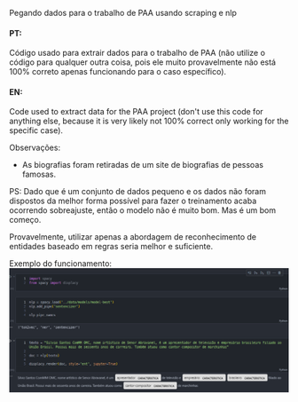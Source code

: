 Pegando dados para o trabalho de PAA usando scraping e nlp

#### PT:
Código usado para extrair dados para o trabalho de PAA (não utilize o código para qualquer outra coisa, pois ele muito provavelmente não está 100% correto apenas funcionando para o caso específico).

#### EN:
Code used to extract data for the PAA project (don't use this code for anything else, because it is very likely not 100% correct only working for the specific case).

Observações:
- As biografias foram retiradas de um site de biografias de pessoas famosas.

PS: 
Dado que é um conjunto de dados pequeno e os dados não foram dispostos da melhor forma possível para fazer o treinamento acaba ocorrendo sobreajuste, então o modelo não é muito bom. Mas é um bom começo.

Provavelmente, utilizar apenas a abordagem de reconhecimento de entidades baseado em regras seria melhor e suficiente.

Exemplo do funcionamento:
![image](./exemplo.png)
